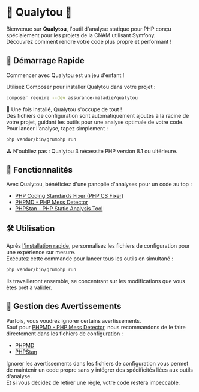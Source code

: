 # 🌟 Qualytou 🌟

Bienvenue sur **Qualytou**, l'outil d'analyse statique pour PHP conçu spécialement pour les projets de la CNAM utilisant Symfony.  
Découvrez comment rendre votre code plus propre et performant !

## 🚀 Démarrage Rapide

Commencer avec Qualytou est un jeu d'enfant !

Utilisez Composer pour installer Qualytou dans votre projet :

```sh
composer require --dev assurance-maladie/qualytou
```

🎉 Une fois installé, Qualytou s'occupe de tout !  
Des fichiers de configuration sont automatiquement ajoutés à la racine de votre projet, 
guidant les outils pour une analyse optimale de votre code.  
Pour lancer l'analyse, tapez simplement :

```sh
php vendor/bin/grumphp run
```

⚠️ N'oubliez pas : Qualytou 3 nécessite PHP version 8.1 ou ultérieure.

## 🌈 Fonctionnalités

Avec Qualytou, bénéficiez d'une panoplie d'analyses pour un code au top :

- [PHP Coding Standards Fixer (PHP CS Fixer)](https://cs.symfony.com/)
- [PHPMD - PHP Mess Detector](https://phpmd.org/)
- [PHPStan - PHP Static Analysis Tool](https://phpstan.org/)

## 🛠 Utilisation

Après [l'installation rapide](#demarrage), 
personnalisez les fichiers de configuration pour une expérience sur mesure.  
Exécutez cette commande pour lancer tous les outils en simultané :

```sh
php vendor/bin/grumphp run
```

Ils travailleront ensemble, se concentrant sur les modifications que vous êtes prêt à valider.

## 🔕 Gestion des Avertissements

Parfois, vous voudrez ignorer certains avertissements.  
Sauf pour [PHPMD - PHP Mess Detector](https://phpmd.org/), 
nous recommandons de le faire directement dans les fichiers de configuration :

- [PHPMD](https://phpmd.org/documentation/suppress-warnings.html)
- [PHPStan](https://phpstan.org/user-guide/ignoring-errors#ignoring-in-configuration-file)

Ignorer les avertissements dans les fichiers de configuration vous permet de maintenir un code 
propre sans y intégrer des spécificités liées aux outils d'analyse.  
Et si vous décidez de retirer une règle, votre code restera impeccable.
